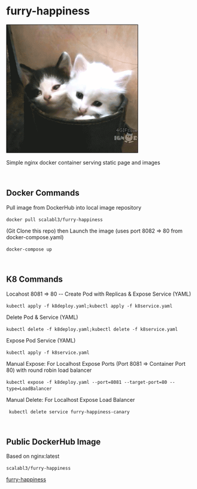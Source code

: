 # furry-happiness

![Furry Happiness](src/img/giphy.gif)

Simple nginx docker container serving static page and images

&nbsp;  

## Docker Commands

Pull image from DockerHub into local image repository

```docker pull scalabl3/furry-happiness```

(Git Clone this repo) then Launch the image (uses port 8082 => 80 from docker-compose.yaml)  

```docker-compose up```

&nbsp;  

## K8 Commands

Locahost 8081 => 80 -- Create Pod with Replicas & Expose Service (YAML)

```kubectl apply -f k8deploy.yaml;kubectl apply -f k8service.yaml```

Delete Pod & Service (YAML)

```kubectl delete -f k8deploy.yaml;kubectl delete -f k8service.yaml```

Expose Pod Service (YAML)

```kubectl apply -f k8service.yaml```

Manual Expose: For Localhost Expose Ports (Port 8081 => Container Port 80) with round robin load balancer

```kubectl expose -f k8deploy.yaml --port=8081 --target-port=80 --type=LoadBalancer```

Manual Delete: For Localhost Expose Load Balancer

``` kubectl delete service furry-happiness-canary```

&nbsp;  

## Public DockerHub Image

Based on nginx:latest

```scalabl3/furry-happiness```

[furry-happiness](https://hub.docker.com/repository/docker/scalabl3/furry-happiness/general)
